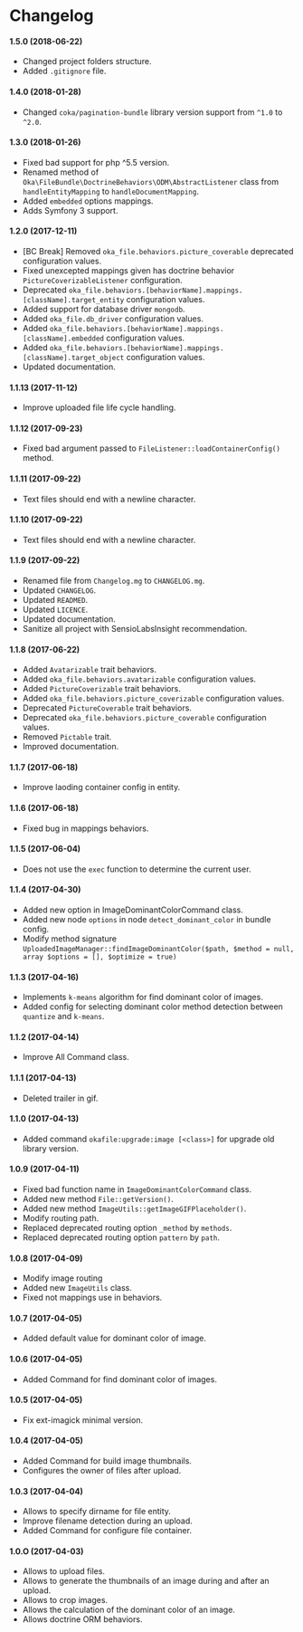 Changelog
=========

#### 1.5.0 (2018-06-22)

* Changed project folders structure.
* Added `.gitignore` file.

#### 1.4.0 (2018-01-28)

* Changed `coka/pagination-bundle` library version support from `^1.0` to `^2.0`.

#### 1.3.0 (2018-01-26)

* Fixed bad support for php ^5.5 version.
* Renamed method of `Oka\FileBundle\DoctrineBehaviors\ODM\AbstractListener` class from `handleEntityMapping` to `handleDocumentMapping`.
* Added `embedded` options mappings.
* Adds Symfony 3 support.

#### 1.2.0 (2017-12-11)

* [BC Break] Removed `oka_file.behaviors.picture_coverable` deprecated configuration values.
* Fixed unexcepted mappings given has doctrine behavior `PictureCoverizableListener` configuration.
* Deprecated `oka_file.behaviors.[behaviorName].mappings.[className].target_entity` configuration values.
* Added support for database driver `mongodb`.
* Added `oka_file.db_driver` configuration values.
* Added `oka_file.behaviors.[behaviorName].mappings.[className].embedded` configuration values.
* Added `oka_file.behaviors.[behaviorName].mappings.[className].target_object` configuration values.
* Updated documentation.

#### 1.1.13 (2017-11-12)

* Improve uploaded file life cycle handling.

#### 1.1.12 (2017-09-23)

* Fixed bad argument passed to `FileListener::loadContainerConfig()` method.

#### 1.1.11 (2017-09-22)

* Text files should end with a newline character.

#### 1.1.10 (2017-09-22)

* Text files should end with a newline character.

#### 1.1.9 (2017-09-22)

* Renamed file from `Changelog.mg` to `CHANGELOG.mg`.
* Updated `CHANGELOG`.
* Updated `READMED`.
* Updated `LICENCE`.
* Updated documentation.
* Sanitize all project with SensioLabsInsight recommendation.

#### 1.1.8 (2017-06-22)

* Added `Avatarizable` trait behaviors.
* Added `oka_file.behaviors.avatarizable` configuration values.
* Added `PictureCoverizable` trait behaviors.
* Added `oka_file.behaviors.picture_coverizable` configuration values.
* Deprecated `PictureCoverable` trait behaviors.
* Deprecated `oka_file.behaviors.picture_coverable` configuration values.
* Removed `Pictable` trait.
* Improved documentation.

#### 1.1.7 (2017-06-18)

* Improve laoding container config in entity.

#### 1.1.6 (2017-06-18)

* Fixed bug in mappings behaviors.

#### 1.1.5 (2017-06-04)

* Does not use the `exec` function to determine the current user.

#### 1.1.4 (2017-04-30)

* Added new option in ImageDominantColorCommand class.
* Added new node `options` in node `detect_dominant_color` in bundle config.
* Modify method signature `UploadedImageManager::findImageDominantColor($path, $method = null, array $options = [], $optimize = true)`

#### 1.1.3 (2017-04-16)

* Implements `k-means` algorithm for find dominant color of images.
* Added config for selecting dominant color method detection between `quantize` and `k-means`.

#### 1.1.2 (2017-04-14)

* Improve All Command class.

#### 1.1.1 (2017-04-13)

* Deleted trailer in gif.

#### 1.1.0 (2017-04-13)

* Added command `okafile:upgrade:image [<class>]` for upgrade old library version.

#### 1.0.9 (2017-04-11)

* Fixed bad function name in `ImageDominantColorCommand` class.
* Added new method `File::getVersion()`.
* Added new method `ImageUtils::getImageGIFPlaceholder()`.
* Modify routing path.
* Replaced deprecated routing option `_method` by `methods`.
* Replaced deprecated routing option `pattern` by `path`.

#### 1.0.8 (2017-04-09)

* Modify image routing
* Added new `ImageUtils` class.
* Fixed not mappings use in behaviors.

#### 1.0.7 (2017-04-05)

* Added default value for dominant color of image.

#### 1.0.6 (2017-04-05)

* Added Command for find dominant color of images.

#### 1.0.5 (2017-04-05)

* Fix ext-imagick minimal version.

#### 1.0.4 (2017-04-05)

* Added Command for build image thumbnails.
* Configures the owner of files after upload.

#### 1.0.3 (2017-04-04)

* Allows to specify dirname for file entity.
* Improve filename detection during an upload.
* Added Command for configure file container.

#### 1.0.O (2017-04-03)

* Allows to upload files.
* Allows to generate the thumbnails of an image during and after an upload.
* Allows to crop images.
* Allows the calculation of the dominant color of an image.
* Allows doctrine ORM behaviors.
